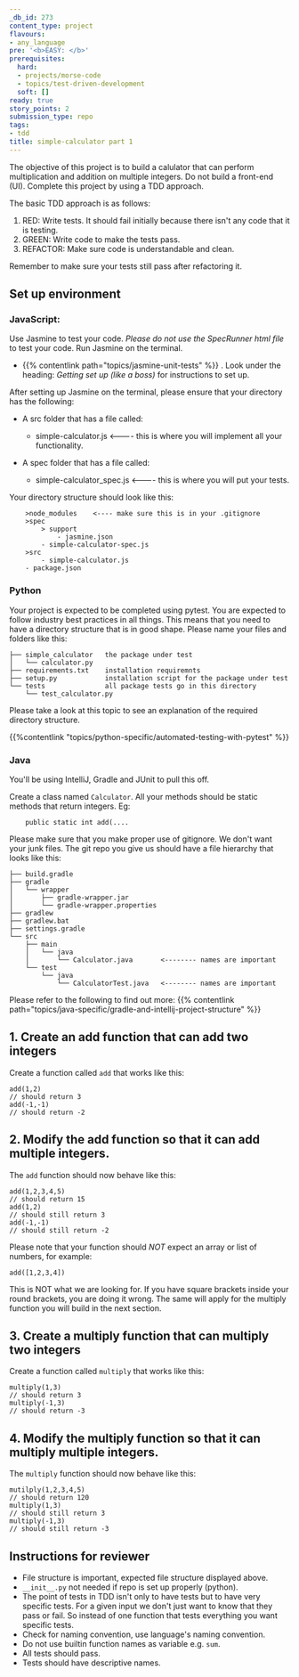 ```yaml
---
_db_id: 273
content_type: project
flavours:
- any_language
pre: '<b>EASY: </b>'
prerequisites:
  hard:
  - projects/morse-code
  - topics/test-driven-development
  soft: []
ready: true
story_points: 2
submission_type: repo
tags:
- tdd
title: simple-calculator part 1
---
```


The objective of this project is to build a calulator that can perform multiplication and addition on multiple integers. Do not build a front-end (UI). Complete this project by using a TDD approach.

The basic TDD approach is as follows:

1. RED: Write tests. It should fail initially because there isn't any code that it is testing.
2. GREEN: Write code to make the tests pass.
3. REFACTOR: Make sure code is understandable and clean.

Remember to make sure your tests still pass after refactoring it.

## Set up environment

### JavaScript:

Use Jasmine to test your code. _Please do not use the SpecRunner html file_ to test your code. Run Jasmine on the terminal.

- {{% contentlink path="topics/jasmine-unit-tests" %}} . Look under the heading: _Getting set up (like a boss)_ for instructions to set up.

After setting up Jasmine on the terminal, please ensure that your directory has the following:

- A src folder that has a file called:

  - simple-calculator.js <---- this is where you will implement all your functionality.

- A spec folder that has a file called:
  - simple-calculator_spec.js <---- this is where you will put your tests.

Your directory structure should look like this:

```
    >node_modules    <---- make sure this is in your .gitignore
    >spec
        > support
            - jasmine.json
        - simple-calculator-spec.js
    >src
        - simple-calculator.js
    - package.json
```

### Python

Your project is expected to be completed using pytest. You are expected to follow industry best practices in all things. This means that you need to have a directory structure that is in good shape. Please name your files and folders like this:

```
├── simple_calculator   the package under test
│   └── calculator.py
├── requirements.txt    installation requiremnts
├── setup.py            installation script for the package under test
└── tests               all package tests go in this directory
    └── test_calculator.py
```

Please take a look at this topic to see an explanation of the required directory structure.

{{%contentlink "topics/python-specific/automated-testing-with-pytest" %}}

### Java

You'll be using IntelliJ, Gradle and JUnit to pull this off.

Create a class named `Calculator`. All your methods should be static methods that return integers. Eg:

```
    public static int add(....
```

Please make sure that you make proper use of gitignore. We don't want your junk files. The git repo you give us should have a file hierarchy that looks like this:

```
├── build.gradle
├── gradle
│   └── wrapper
│       ├── gradle-wrapper.jar
│       └── gradle-wrapper.properties
├── gradlew
├── gradlew.bat
├── settings.gradle
└── src
    ├── main
    │   └── java
    │       └── Calculator.java       <-------- names are important
    └── test
        └── java
            └── CalculatorTest.java   <-------- names are important
```

Please refer to the following to find out more: {{% contentlink path="topics/java-specific/gradle-and-intellij-project-structure" %}}

## 1. Create an add function that can add two integers

Create a function called `add` that works like this:

```
add(1,2)
// should return 3
add(-1,-1)
// should return -2
```

## 2. Modify the add function so that it can add multiple integers.

The `add` function should now behave like this:

```
add(1,2,3,4,5)
// should return 15
add(1,2)
// should still return 3
add(-1,-1)
// should still return -2
```

Please note that your function should _NOT_ expect an array or list of numbers, for example:

```
add([1,2,3,4])
```

This is NOT what we are looking for. If you have square brackets inside your round brackets, you are doing it wrong. The same will apply for the multiply function you will build in the next section.

## 3. Create a multiply function that can multiply two integers

Create a function called `multiply` that works like this:

```
multiply(1,3)
// should return 3
multiply(-1,3)
// should return -3
```

## 4. Modify the multiply function so that it can multiply multiple integers.

The `multiply` function should now behave like this:

```
mutilply(1,2,3,4,5)
// should return 120
multiply(1,3)
// should still return 3
multiply(-1,3)
// should still return -3
```

## Instructions for reviewer

* File structure is important, expected file structure displayed above.
* `__init__.py` not needed if repo is set up properly (python).
* The point of tests in TDD isn't only to have tests but to have very specific tests. For a given input we don't just want to know that they pass or fail. So instead of one function that tests everything you want specific tests.
* Check for naming convention, use language's naming convention.
* Do not use builtin function names as variable e.g. `sum`.
* All tests should pass.
* Tests should have descriptive names.